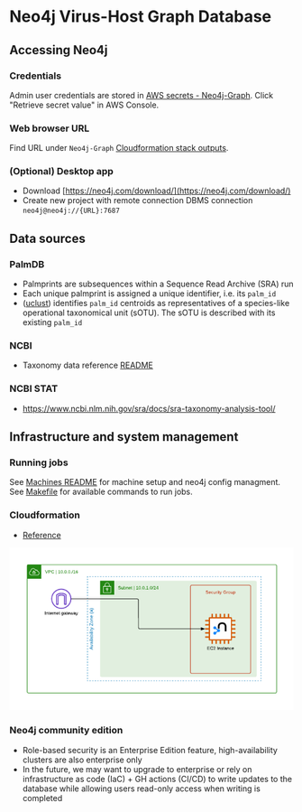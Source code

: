 # Neo4j Virus-Host Graph Database

## Accessing Neo4j

### Credentials

Admin user credentials are stored in [AWS secrets - Neo4j-Graph](https://us-east-1.console.aws.amazon.com/secretsmanager/secret?name=Neo4j-Graph&region=us-east-1). Click "Retrieve secret value" in AWS Console.

### Web browser URL

Find URL under `Neo4j-Graph` [Cloudformation stack outputs](https://us-east-1.console.aws.amazon.com/cloudformation/home?region=us-east-1#/stacks/).

### (Optional) Desktop app

- Download [https://neo4j.com/download/](https://neo4j.com/download/)
- Create new project with remote connection DBMS connection `neo4j@neo4j://{URL}:7687`

## Data sources

### PalmDB

- Palmprints are subsequences within a Sequence Read Archive (SRA) run
- Each unique palmprint is assigned a unique identifier, i.e. its `palm_id`
- ([uclust](https://drive5.com/usearch/manual/uclust_algo.html)) identifies `palm_id` centroids as representatives of a species-like operational taxonomical unit (sOTU). The sOTU is described with its existing `palm_id`

### NCBI

- Taxonomy data reference [README](https://ftp.ncbi.nlm.nih.gov/pub/taxonomy/new_taxdump/taxdump_readme.txt)

### NCBI STAT

- https://www.ncbi.nlm.nih.gov/sra/docs/sra-taxonomy-analysis-tool/

## Infrastructure and system management

### Running jobs

See [Machines README](./machines/README) for machine setup and neo4j config managment.
See [Makefile](./Makefile) for available commands to run jobs.

### Cloudformation

- [Reference](https://github.com/neo4j-partners/amazon-cloud-formation-neo4j)

![architecture diagram](./machines/cloudformation/aws-community.png)

### Neo4j community edition

- Role-based security is an Enterprise Edition feature, high-availability clusters are also enterprise only
- In the future, we may want to upgrade to enterprise or rely on infrastructure as code (IaC) + GH actions (CI/CD) to write updates to the database while allowing users read-only access when writing is completed
